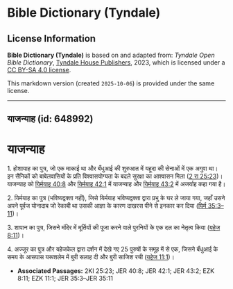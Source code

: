 # Bible Dictionary (Tyndale)

## License Information

**Bible Dictionary (Tyndale)** is based on and adapted from: _Tyndale Open Bible Dictionary_, [Tyndale House Publishers](https://tyndaleopenresources.com/), 2023, which is licensed under a [CC BY-SA 4.0 license](https://creativecommons.org/licenses/by-sa/4.0/legalcode.en).

This markdown version (created `2025-10-06`) is provided under the same license.



--------------------------------

## याजन्याह (id: 648992)

याजन्याह
========

1\. होशायाह का पुत्र, जो एक माकाई था और बँधुआई की शुरुआत में यहूदा की सेनाओं में एक अगुवा था। इन सैनिकों को बाबेलवासियों के प्रति विश्वासयोग्यता के बदले सुरक्षा का आश्वासन मिला ([2 रा 25:23](https://ref.ly/2Kgs25:23))। याजन्याह को [यिर्मयाह 40:8](https://ref.ly/Jer40:8) और [यिर्मयाह 42:1](https://ref.ly/Jer42:1) में याजन्याह और [यिर्मयाह 43:2](https://ref.ly/Jer43:2) में अजर्याह कहा गया है।

2\. यिर्मयाह का पुत्र (भविष्यद्वक्ता नहीं), जिसे यिर्मयाह भविष्यद्वक्ता द्वारा प्रभु के घर ले जाया गया, जहाँ उसने अपने पूर्वज योनादाब जो रेकाबी था उसकी आज्ञा के कारण दाखरस पीने से इनकार कर दिया ([यिर्म 35:3–11](https://ref.ly/Jer35:3-Jer35:11))।

3\. शापान का पुत्र, जिसने मंदिर में मूर्तियों की पूजा करने वाले पुरनियों के एक दल का नेतृत्व किया ([यहेज 8:11](https://ref.ly/Ezek8:11))।

4\. अज्जूर का पुत्र और यहेजकेल द्वारा दर्शन में देखे गए 25 पुरुषों के समूह में से एक, जिसने बँधुआई के समय के आसपास यरूशलेम में बुरी सलाह दी और बुरी साजिश रची ([यहेज 11:1](https://ref.ly/Ezek11:1))।

* **Associated Passages:** 2KI 25:23; JER 40:8; JER 42:1; JER 43:2; EZK 8:11; EZK 11:1; JER 35:3–JER 35:11

